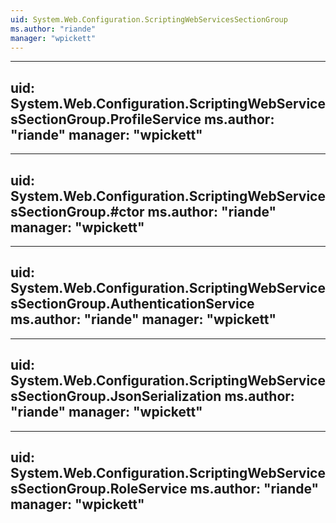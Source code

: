 ```yaml
---
uid: System.Web.Configuration.ScriptingWebServicesSectionGroup
ms.author: "riande"
manager: "wpickett"
---
```


---
uid: System.Web.Configuration.ScriptingWebServicesSectionGroup.ProfileService
ms.author: "riande"
manager: "wpickett"
---

---
uid: System.Web.Configuration.ScriptingWebServicesSectionGroup.#ctor
ms.author: "riande"
manager: "wpickett"
---

---
uid: System.Web.Configuration.ScriptingWebServicesSectionGroup.AuthenticationService
ms.author: "riande"
manager: "wpickett"
---

---
uid: System.Web.Configuration.ScriptingWebServicesSectionGroup.JsonSerialization
ms.author: "riande"
manager: "wpickett"
---

---
uid: System.Web.Configuration.ScriptingWebServicesSectionGroup.RoleService
ms.author: "riande"
manager: "wpickett"
---

